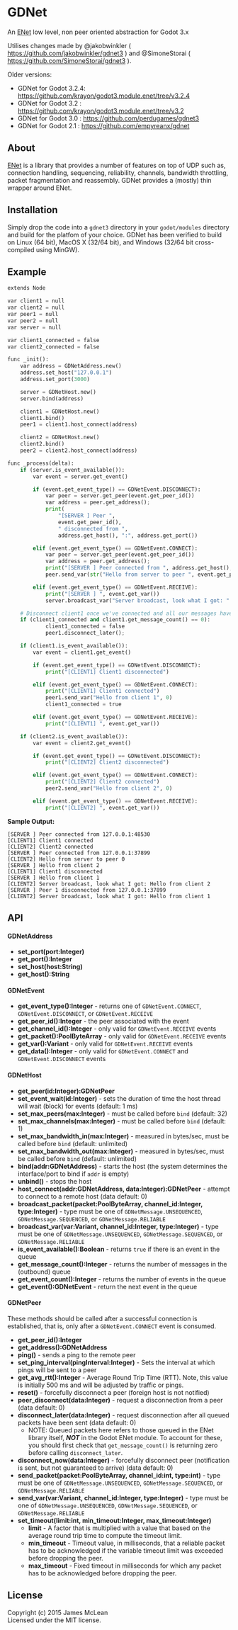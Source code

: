 # GDNet

An [ENet](http://enet.bespin.org/) low level, non peer oriented abstraction for Godot 3.x

Utilises changes made by @jakobwinkler ( https://github.com/jakobwinkler/gdnet3 ) and 
@SimoneStorai ( https://github.com/SimoneStorai/gdnet3 ).

Older versions:

 - GDNet for Godot 3.2.4: https://github.com/krayon/godot3.module.enet/tree/v3.2.4
 - GDNet for Godot 3.2  : https://github.com/krayon/godot3.module.enet/tree/v3.2
 - GDNet for Godot 3.0  : https://github.com/perdugames/gdnet3
 - GDNet for Godot 2.1  : https://github.com/empyreanx/gdnet

## About

[ENet](http://enet.bespin.org/) is a library that provides a number of features
on top of UDP such as, connection handling, sequencing, reliability, channels,
bandwidth throttling, packet fragmentation and reassembly. GDNet provides a
(mostly) thin wrapper around ENet.

## Installation

Simply drop the code into a `gdnet3` directory in your `godot/modules`
directory and build for the platfom of your choice. GDNet has been verified to
build on Linux (64 bit), MacOS X (32/64 bit), and Windows (32/64 bit
cross-compiled using MinGW).

## Example

```python
extends Node

var client1 = null
var client2 = null
var peer1 = null
var peer2 = null
var server = null

var client1_connected = false
var client2_connected = false

func _init():
    var address = GDNetAddress.new()
    address.set_host("127.0.0.1")
    address.set_port(3000)

    server = GDNetHost.new()
    server.bind(address)

    client1 = GDNetHost.new()
    client1.bind()
    peer1 = client1.host_connect(address)

    client2 = GDNetHost.new()
    client2.bind()
    peer2 = client2.host_connect(address)

func _process(delta):
    if (server.is_event_available()):
        var event = server.get_event()

        if (event.get_event_type() == GDNetEvent.DISCONNECT):
            var peer = server.get_peer(event.get_peer_id())
            var address = peer.get_address();
            print(
                "[SERVER ] Peer ",
                event.get_peer_id(),
                " disconnected from ",
                address.get_host(), ":", address.get_port())

        elif (event.get_event_type() == GDNetEvent.CONNECT):
            var peer = server.get_peer(event.get_peer_id())
            var address = peer.get_address();
            print("[SERVER ] Peer connected from ", address.get_host(), ":", address.get_port())
            peer.send_var(str("Hello from server to peer ", event.get_peer_id()), 0)

        elif (event.get_event_type() == GDNetEvent.RECEIVE):
            print("[SERVER ] ", event.get_var())
            server.broadcast_var("Server broadcast, look what I got: " + event.get_var(), 0)

    # Disconnect client1 once we've connected and all our messages have been sent
    if (client1_connected and client1.get_message_count() == 0):
            client1_connected = false
            peer1.disconnect_later();

    if (client1.is_event_available()):
        var event = client1.get_event()

        if (event.get_event_type() == GDNetEvent.DISCONNECT):
            print("[CLIENT1] Client1 disconnected")

        elif (event.get_event_type() == GDNetEvent.CONNECT):
            print("[CLIENT1] Client1 connected")
            peer1.send_var("Hello from client 1", 0)
            client1_connected = true

        elif (event.get_event_type() == GDNetEvent.RECEIVE):
            print("[CLIENT1] ", event.get_var())

    if (client2.is_event_available()):
        var event = client2.get_event()

        if (event.get_event_type() == GDNetEvent.DISCONNECT):
            print("[CLIENT2] Client2 disconnected")

        elif (event.get_event_type() == GDNetEvent.CONNECT):
            print("[CLIENT2] Client2 connected")
            peer2.send_var("Hello from client 2", 0)

        elif (event.get_event_type() == GDNetEvent.RECEIVE):
            print("[CLIENT2] ", event.get_var())
```

**Sample Output:**
```
[SERVER ] Peer connected from 127.0.0.1:48530
[CLIENT1] Client1 connected
[CLIENT2] Client2 connected
[SERVER ] Peer connected from 127.0.0.1:37899
[CLIENT2] Hello from server to peer 0
[SERVER ] Hello from client 2
[CLIENT1] Client1 disconnected
[SERVER ] Hello from client 1
[CLIENT2] Server broadcast, look what I got: Hello from client 2
[SERVER ] Peer 1 disconnected from 127.0.0.1:37899
[CLIENT2] Server broadcast, look what I got: Hello from client 1
```

## API

#### GDNetAddress

- **set_port(port:Integer)**
- **get_port():Integer**
- **set_host(host:String)**
- **get_host():String**

#### GDNetEvent

- **get_event_type():Integer** - returns one of `GDNetEvent.CONNECT`, `GDNetEvent.DISCONNECT`, or `GDNetEvent.RECEIVE`
- **get_peer_id():Integer** - the peer associated with the event
- **get_channel_id():Integer** - only valid for `GDNetEvent.RECEIVE` events
- **get_packet():PoolByteArray** - only valid for `GDNetEvent.RECEIVE` events
- **get_var():Variant** - only valid for `GDNetEvent.RECEIVE` events
- **get_data():Integer** - only valid for `GDNetEvent.CONNECT` and `GDNetEvent.DISCONNECT` events

#### GDNetHost

- **get_peer(id:Integer):GDNetPeer**
- **set_event_wait(id:Integer)** - sets the duration of time the host thread will wait (block) for events (default: 1 ms)
- **set_max_peers(max:Integer)** - must be called before `bind` (default: 32)
- **set_max_channels(max:Integer)** - must be called before `bind` (default: 1)
- **set_max_bandwidth_in(max:Integer)** - measured in bytes/sec, must be called before `bind` (default: unlimited)
- **set_max_bandwidth_out(max:Integer)** - measured in bytes/sec, must be called before `bind` (default: unlimited)
- **bind(addr:GDNetAddress)** - starts the host (the system determines the interface/port to bind if `addr` is empty)
- **unbind()** - stops the host
- **host_connect(addr:GDNetAddress, data:Integer):GDNetPeer** - attempt to connect to a remote host (data default: 0)
- **broadcast_packet(packet:PoolByteArray, channel_id:Integer, type:Integer)** - type must be one of `GDNetMessage.UNSEQUENCED`, `GDNetMessage.SEQUENCED`, or `GDNetMessage.RELIABLE`
- **broadcast_var(var:Variant, channel_id:Integer, type:Integer)** - type must be one of `GDNetMessage.UNSEQUENCED`, `GDNetMessage.SEQUENCED`, or `GDNetMessage.RELIABLE`
- **is_event_available():Boolean** - returns `true` if there is an event in the queue
- **get_message_count():Integer** - returns the number of messages in the (outbound) queue
- **get_event_count():Integer** - returns the number of events in the queue
- **get_event():GDNetEvent** - return the next event in the queue

#### GDNetPeer

These methods should be called after a successful connection is established, that is, only after a `GDNetEvent.CONNECT` event is consumed.

- **get_peer_id():Integer**
- **get_address():GDNetAddress**
- **ping()** - sends a ping to the remote peer
- **set_ping_interval(pingInterval:Integer)** - Sets the interval at which pings will be sent to a peer
- **get_avg_rtt():Integer** - Average Round Trip Time (RTT). Note, this value is initially 500 ms and will be adjusted by traffic or pings.
- **reset()** - forcefully disconnect a peer (foreign host is not notified)
- **peer_disconnect(data:Integer)** - request a disconnection from a peer (data default: 0)
- **disconnect_later(data:Integer)** - request disconnection after all queued packets have been sent (data default: 0)
  - NOTE: Queued packets here refers to those queued in the ENet library itself, _**NOT**_ in the Godot ENet module. To account for these, you should first check that `get_message_count()` is returning zero before calling `disconnect_later`.
- **disconnect_now(data:Integer)** - forcefully disconnect peer (notification is sent, but not guaranteed to arrive) (data default: 0)
- **send_packet(packet:PoolByteArray, channel_id:int, type:int)** - type must be one of `GDNetMessage.UNSEQUENCED`, `GDNetMessage.SEQUENCED`, or `GDNetMessage.RELIABLE`
- **send_var(var:Variant, channel_id:Integer, type:Integer)** - type must be one of `GDNetMessage.UNSEQUENCED`, `GDNetMessage.SEQUENCED`, or `GDNetMessage.RELIABLE`
- **set_timeout(limit:int, min_timeout:Integer, max_timeout:Integer)**
    - **limit** - A factor that is multiplied with a value that based on the average round trip time to compute the timeout limit.
    - **min_timeout** - Timeout value, in milliseconds, that a reliable packet has to be acknowledged if the variable timeout limit was exceeded before dropping the peer.
    - **max_timeout** - Fixed timeout in milliseconds for which any packet has to be acknowledged before dropping the peer.

## License
Copyright (c) 2015 James McLean  
Licensed under the MIT license.
